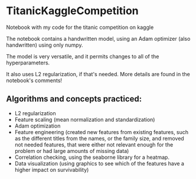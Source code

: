 # TitanicKaggleCompetition
Notebook with my code for the titanic competition on kaggle

The notebook contains a handwritten model, using an Adam optimizer (also handwritten) using only numpy.

The model is very versatile, and it permits changes to all of the hyperparameters. 

It also uses L2 regularization, if that's needed. More details are found in the notebook's comments!

## Algorithms and concepts practiced:

* L2 regularization
* Feature scaling (mean normalization and standardization)
* Adam optimization
* Feature engineering (created new features from existing features, such as the different titles from the names, or the family size, and removed not needed features, that were either not relevant enough for the problem or had large amounts of missing data)
* Correlation checking, using the seaborne library for a heatmap.
* Data visualization (using graphics to see which of the features have a higher impact on survivability)
